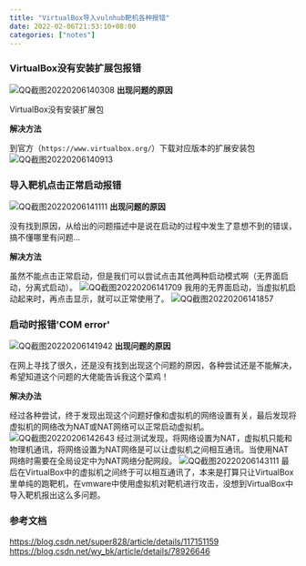 ```yaml
---
title: "VirtualBox导入vulnhub靶机各种报错"
date: 2022-02-06T21:53:10+08:00
categories: ["notes"]
---
```


### VirtualBox没有安装扩展包报错
![QQ截图20220206140308](https://s2.loli.net/2022/02/06/potSrD78QI9HNgE.png)
**出现问题的原因**

VirtualBox没有安装扩展包

**解决方法**

到官方（`https://www.virtualbox.org/`）下载对应版本的扩展安装包
![QQ截图20220206140913](https://s2.loli.net/2022/02/06/p8AsvlLmio2Cugj.png)

### 导入靶机点击正常启动报错
![QQ截图20220206141111](https://s2.loli.net/2022/02/06/bGq79ZuAdz1PxNo.png)
**出现问题的原因**

没有找到原因，从给出的问题描述中是说在启动的过程中发生了意想不到的错误，搞不懂哪里有问题...

**解决方法**

虽然不能点击正常启动，但是我们可以尝试点击其他两种启动模式啊（无界面启动，分离式启动）。
![QQ截图20220206141709](https://s2.loli.net/2022/02/06/PYe4xJ9sfEmMpT6.png)
我用的无界面启动，当虚拟机启动起来时，再点击显示，就可以正常使用了。
![QQ截图20220206141857](https://s2.loli.net/2022/02/06/aT71ysdt3bfhEZq.png)

### 启动时报错'COM error'
![QQ截图20220206141942](https://s2.loli.net/2022/02/06/YhKkvUixQNGJdfP.png)
**出现问题的原因**

在网上寻找了很久，还是没有找到出现这个问题的原因，各种尝试还是不能解决，希望知道这个问题的大佬能告诉我这个菜鸡！

**解决办法**

经过各种尝试，终于发现出现这个问题好像和虚拟机的网络设置有关，最后发现将虚拟机的网络改为NAT或NAT网络可以正常启动虚拟机。
![QQ截图20220206142643](https://s2.loli.net/2022/02/06/D9enfHYFPMBjumy.png)
经过测试发现，将网络设置为NAT，虚拟机只能和物理机通讯，将网络设置为NAT网络是可以让虚拟机之间相互通讯。当使用NAT网络时需要在全局设定中为NAT网络分配网段。
![QQ截图20220206143111](https://s2.loli.net/2022/02/06/uV6QTg19o4q3MPh.png)
最后在VirtualBox中的虚拟机之间终于可以相互通讯了，本来是打算只让VirtualBox里单纯的跑靶机，在vmware中使用虚拟机对靶机进行攻击，没想到VirtualBox中导入靶机报出这么多问题。

### 参考文档
https://blog.csdn.net/super828/article/details/117151159
https://blog.csdn.net/wy_bk/article/details/78926646
